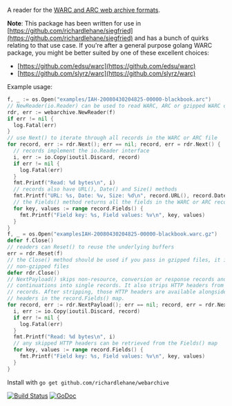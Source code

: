 A reader for the [WARC and ARC web archive formats](http://iipc.github.io/warc-specifications/).

**Note**: This package has been written for use in [https://github.com/richardlehane/siegfried](https://github.com/richardlehane/siegfried) and has a bunch of quirks relating to that use case. If you're after a general purpose golang WARC package, you might be better suited by one of these excellent choices:

  - [https://github.com/edsu/warc](https://github.com/edsu/warc)
  - [https://github.com/slyrz/warc](https://github.com/slyrz/warc)

Example usage:

```go
f, _ := os.Open("examples/IAH-20080430204825-00000-blackbook.arc")
// NewReader(io.Reader) can be used to read WARC, ARC or gzipped WARC or ARC files
rdr, err := webarchive.NewReader(f)
if err != nil {
  log.Fatal(err)
}
// use Next() to iterate through all records in the WARC or ARC file
for record, err := rdr.Next(); err == nil; record, err = rdr.Next() {
  // records implement the io.Reader interface
  i, err := io.Copy(ioutil.Discard, record)
  if err != nil {
    log.Fatal(err)
  }
  fmt.Printf("Read: %d bytes\n", i)
  // records also have URL(), Date() and Size() methods
  fmt.Printf("URL: %s, Date: %v, Size: %d\n", record.URL(), record.Date(), record.Size())
  // the Fields() method returns all the fields in the WARC or ARC record
  for key, values := range record.Fields() {
    fmt.Printf("Field key: %s, Field values: %v\n", key, values)
  }
}
f, _ = os.Open("examplesIAH-20080430204825-00000-blackbook.warc.gz")
defer f.Close()
// readers can Reset() to reuse the underlying buffers
err = rdr.Reset(f)
// the Close() method should be used if you pass in gzipped files, it is a nop for 
// non-gzipped files
defer rdr.Close()
// NextPayload() skips non-resource, conversion or response records and merges 
// continuations into single records. It also strips HTTP headers from response 
// records. After stripping, those HTTP headers are available alongside the WARC 
// headers in the record.Fields() map.
for record, err := rdr.NextPayload(); err == nil; record, err = rdr.NextPayload() {
  i, err := io.Copy(ioutil.Discard, record)
  if err != nil {
    log.Fatal(err)
  }
  fmt.Printf("Read: %d bytes\n", i)
  // any skipped HTTP headers can be retrieved from the Fields() map
  for key, values := range record.Fields() {
    fmt.Printf("Field key: %s, Field values: %v\n", key, values)
  }
}
```
  
Install with `go get github.com/richardlehane/webarchive`

[![Build Status](https://travis-ci.org/richardlehane/webarchive.png?branch=master)](https://travis-ci.org/richardlehane/webarchive) [![GoDoc](https://godoc.org/github.com/richardlehane/webarchive?status.svg)](https://godoc.org/github.com/richardlehane/webarchive)
